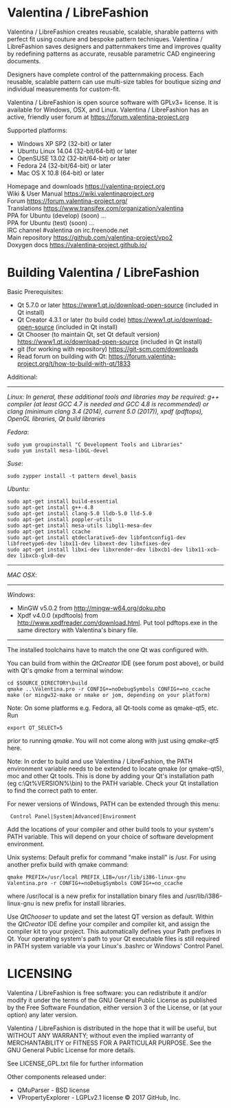 Valentina / LibreFashion
====================

Valentina / LibreFashion creates reusable, scalable, sharable patterns with perfect fit using couture and bespoke pattern techniques. Valentina / LibreFashion saves designers and patternmakers time and improves quality by redefining patterns as accurate, reusable parametric CAD engineering documents.

Designers have complete control of the patternmaking process. Each reusable, scalable pattern can use multi-size tables for boutique sizing *and* individual measurements for custom-fit.

Valentina / LibreFashion is open source software with GPLv3+ license.  It is available for Windows, OSX, and Linux.  Valentina / LibreFashion has an active, friendly user forum at https://forum.valentina-project.org 

Supported platforms:  
   * Windows XP SP2 (32-bit) or later   
   * Ubuntu Linux 14.04 (32-bit/64-bit) or later   
   * OpenSUSE 13.02 (32-bit/64-bit) or later   
   * Fedora 24 (32-bit/64-bit) or later    
   * Mac OS X 10.8 (64-bit) or later  

Homepage and downloads     https://valentina-project.org   
Wiki & User Manual         https://wiki.valentinaproject.org    
Forum                      https://forum.valentina-project.org/       
Translations               https://www.transifex.com/organization/valentina   
PPA for Ubuntu (develop)   (soon) ...    
PPA for Ubuntu (test)      (soon) ...    
IRC channel                #valentina on irc.freenode.net   
Main repository            https://github.com/valentina-project/vpo2   
Doxygen docs               https://valentina-project.github.io/  

Building Valentina / LibreFashion
================

Basic Prerequisites:   
   * Qt 5.7.0 or later https://www1.qt.io/download-open-source (included in Qt install)  
   * Qt Creator 4.3.1 or later (to build code) https://www1.qt.io/download-open-source (included in Qt install)  
   * Qt Chooser (to maintain Qt, set Qt default version) https://www1.qt.io/download-open-source (included in Qt install)  
   * git (for working with repository)  https://git-scm.com/downloads    
   * Read forum on building with Qt: https://forum.valentina-project.org/t/how-to-build-with-qt/1833
   
Additional:
________________
*Linux: In general, these additional tools and libraries may be required:
 g++ compiler (at least GCC 4.7 is needed and GCC 4.8 is recommended) or clang (minimum clang 3.4 (2014), current 5.0 (2017)), xpdf (pdftops), OpenGL libraries, Qt build libraries*

<em>Fedora</em>: 
     
    sudo yum groupinstall "C Development Tools and Libraries"  
    sudo yum install mesa-libGL-devel  
     
<em>Suse</em>: 
     
    sudo zypper install -t pattern devel_basis  
         
<em>Ubuntu</em>:  

    sudo apt-get install build-essential    
    sudo apt-get install g++-4.8 
    sudo apt-get install clang-5.0 lldb-5.0 lld-5.0  
    sudo apt-get install poppler-utils 
    sudo apt-get install mesa-utils libgl1-mesa-dev
    sudo apt-get install ccache 
    sudo apt-get install qtdeclarative5-dev libfontconfig1-dev libfreetype6-dev libx11-dev libxext-dev libxfixes-dev  
    sudo apt-get install libxi-dev libxrender-dev libxcb1-dev libx11-xcb-dev libxcb-glx0-dev  
    
________________

 <em>MAC OSX</em>:    
________________

<em>Windows</em>: 

* MinGW v5.0.2 from http://mingw-w64.org/doku.php         
* Xpdf v4.0.0 (xpdftools) from http://www.xpdfreader.com/download.html. Put tool pdftops.exe in the same directory with Valentina's binary file.  

________________

The installed toolchains have to match the one Qt was configured with.

You can build from within the <em>QtCreator</em> IDE (see forum post above), or build with Qt's <em>qmake</em> from a terminal window:

    cd $SOURCE_DIRECTORY\build
    qmake ..\Valentina.pro -r CONFIG+=noDebugSymbols CONFIG+=no_ccache
    make (or mingw32-make or nmake or jom, depending on your platform)

Note: On some platforms e.g. Fedora, all Qt-tools come as qmake-qt5, etc. Run 

    export QT_SELECT=5

prior to running <em>qmake</em>. You will not come along with just using <em>qmake-qt5</em> here.

Note: In order to build and use Valentina / LibreFashion, the PATH environment variable needs to be extended to locate qmake (or qmake-qt5), moc and other Qt tools. This is done by adding your Qt's installation path (eg c:\Qt\%VERSION%\bin) to the PATH variable. Check your Qt installation to find the correct path to enter. 

For newer versions of Windows, PATH can be extended through this menu:

     Control Panel|System|Advanced|Environment

Add the locations of your compiler and other build tools to your system's PATH variable. This will depend on your choice of software development environment.

Unix systems: 
Default prefix for command "make install" is /usr. For using another prefix build with qmake command:

    qmake PREFIX=/usr/local PREFIX_LIB=/usr/lib/i386-linux-gnu Valentina.pro -r CONFIG+=noDebugSymbols CONFIG+=no_ccache

where /usr/local is a new prefix for installation binary files and /usr/lib/i386-linux-gnu is new prefix for install libraries.  

Use <em>QtChooser</em> to update and set the latest QT version as default. Within the <em>QtCreator</em> IDE define your compiler and compiler kit, and assign the compiler kit to your project. This automatically defines your Path prefixes in Qt. Your operating system's path to your Qt executable files is still required in PATH system variable via your Linux's .bashrc or Windows' Control Panel.

LICENSING
================
Valentina / LibreFashion is free software: you can redistribute it and/or modify
it under the terms of the GNU General Public License as published by
the Free Software Foundation, either version 3 of the License, or
(at your option) any later version.

Valentina / LibreFashion is distributed in the hope that it will be useful,
but WITHOUT ANY WARRANTY; without even the implied warranty of
MERCHANTABILITY or FITNESS FOR A PARTICULAR PURPOSE.  See the
GNU General Public License for more details.

See LICENSE_GPL.txt file for further information

Other components released under:
* QMuParser - BSD license
* VPropertyExplorer - LGPLv2.1 license
© 2017 GitHub, Inc.

